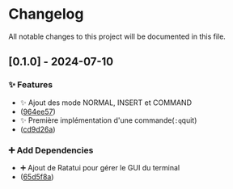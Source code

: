 # Changelog

All notable changes to this project will be documented in this file.

## [0.1.0] - 2024-07-10

### ✨ Features

- ✨ Ajout des mode NORMAL, INSERT et COMMAND
 - ([964ee57](https://github.com/Cosmo-Coleus/Cosmo/commit/964ee57b3ebf7452dd948ae8ce767edc4c0692b4))
- ✨ Première implémentation d'une commande(`:q`quit)
 - ([cd9d26a](https://github.com/Cosmo-Coleus/Cosmo/commit/cd9d26a6092a6277d02d03bb5630a1ea4177fe87))

### ➕ Add Dependencies

- ➕ Ajout de Ratatui pour gérer le GUI du terminal
 - ([65d5f8a](https://github.com/Cosmo-Coleus/Cosmo/commit/65d5f8a7c5b3c5a4d09ce6ab6886693944159600))

